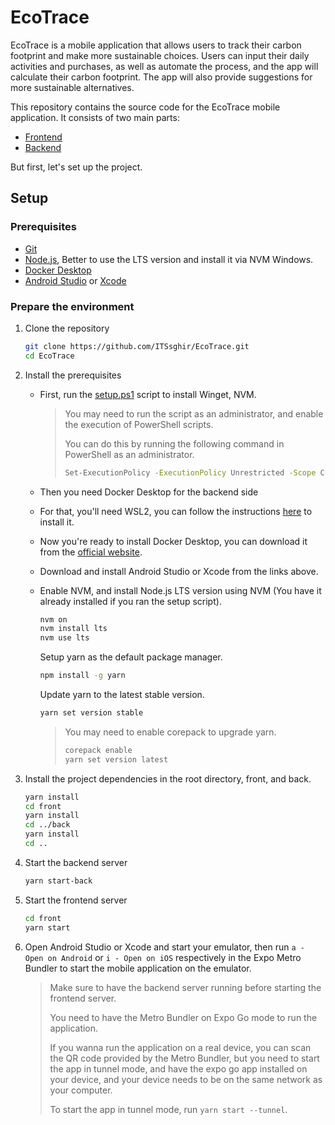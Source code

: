 # EcoTrace

EcoTrace is a mobile application that allows users to track their carbon footprint and make more sustainable choices. Users can input their daily activities and purchases, as well as automate the process, and the app will calculate their carbon footprint. The app will also provide suggestions for more sustainable alternatives.

This repository contains the source code for the EcoTrace mobile application.
It consists of two main parts:

- [Frontend](./front/)
- [Backend](./back/)

But first, let's set up the project.

## Setup

### Prerequisites

- [Git](https://git-scm.com/downloads)
- [Node.js](https://nodejs.org/en/download/), Better to use the LTS version and install it via NVM Windows.
- [Docker Desktop](https://www.docker.com/products/docker-desktop)
- [Android Studio](https://developer.android.com/studio) or [Xcode](https://developer.apple.com/xcode/)

### Prepare the environment

1. Clone the repository

    ```bash
    git clone https://github.com/ITSsghir/EcoTrace.git
    cd EcoTrace
    ```

2. Install the prerequisites

    - First, run the [setup.ps1](./setup.ps1) script to install Winget, NVM.

        > You may need to run the script as an administrator, and enable the execution of PowerShell scripts.
        >
        > You can do this by running the following command in PowerShell as an administrator.
        >
        > ```bash
        > Set-ExecutionPolicy -ExecutionPolicy Unrestricted -Scope CurrentUser
        > ```

    - Then you need Docker Desktop for the backend side
    - For that, you'll need WSL2, you can follow the instructions [here](https://docs.microsoft.com/en-us/windows/wsl/install) to install it.
    - Now you're ready to install Docker Desktop, you can download it from the [official website](https://www.docker.com/products/docker-desktop).

    - Download and install Android Studio or Xcode from the links above.

    - Enable NVM, and install Node.js LTS version using NVM (You have it already installed if you ran the setup script).

        ```bash
        nvm on
        nvm install lts
        nvm use lts
        ```

        Setup yarn as the default package manager.

        ```bash
        npm install -g yarn
        ```

        Update yarn to the latest stable version.

        ```bash
        yarn set version stable
        ```

        > You may need to enable corepack to upgrade yarn.
        >
        > ```bash
        > corepack enable
        > yarn set version latest
        > ```

3. Install the project dependencies in the root directory, front, and back.

    ```bash
    yarn install
    cd front
    yarn install
    cd ../back
    yarn install
    cd ..
    ```

4. Start the backend server

    ```bash
    yarn start-back
    ```

5. Start the frontend server

    ```bash
    cd front
    yarn start
    ```

6. Open Android Studio or Xcode and start your emulator, then run `a - Open on Android` or `i - Open on iOS` respectively in the Expo Metro Bundler to start the mobile application on the emulator.

    > Make sure to have the backend server running before starting the frontend server.
    >
    > You need to have the Metro Bundler on Expo Go mode to run the application.
    >
    > If you wanna run the application on a real device, you can scan the QR code provided by the Metro Bundler, but you need to start the app in tunnel mode, and have the expo go app installed on your device, and your device needs to be on the same network as your computer.
    >
    > To start the app in tunnel mode, run `yarn start --tunnel`.
